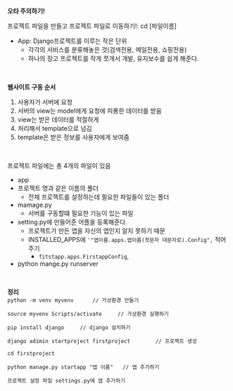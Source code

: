 **오타 주의하기!**

프로젝트 파일을 만들고 프로젝트 파일로 이동하기!: cd [파일이름]

* App: Django프로젝트를 이루는 작은 단위
  * 각각의 서비스를 분류해놓은 것(검색전용, 메일전용, 쇼핑전용)
  * 하나의 장고 프로젝트를 작게 쪼개서 개발, 유지보수를 쉽게 해준다.

<br>

**웹사이트 구동 순서**

1. 사용자가 서버에 요청
2. 서버의 view는 model에게 요청에 피룡한 데이터를 받음
3. view는 받은 데이터를 적절하게
4. 처리해서 template으로 넘김
5. template은 받은 정보를 사용자에게 보여줌

<br>

프로젝트 파일에는 총 4개의 파일이 있음

* app
* 프로젝트 명과 같은 이름의 폴더
  * 전체 프로젝트를 설정하는데 필요한 파일들이 있는 폴더
* mamage.py
  * 서버를 구동할떄 필요한 기능이 있는 파일
* setting.py에 만들어준 어플을 등록해준다.
  * 프로젝트가 만든 앱을 자신의 앱인지 알지 못하기 때문
  * INSTALLED_APPS에 `'"앱이름.apps.앱이름(첫문자 대문자로).Config",` 적어주기
    * `fitstapp.apps.FirstappConfig`, 
* python mange.py runserver

<br>

**정리** <br>
`python -m venv myvenv		// 가상환경 만들기`

`source myvenv Scripts/activate		// 가상환경 실행하기`

`pip install django     // django 설치하기`

`django adimin startproject firstproject		// 프로젝트 생성`

`cd firstproject`

`python manage.py startapp "앱 이름"	// 앱 추가하기`

`프로젝트 설정 파일 settings.py에 앱 추가하기`